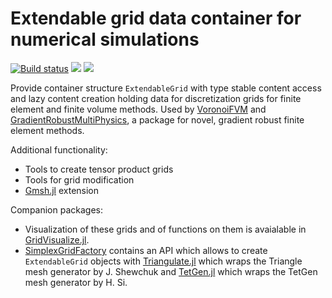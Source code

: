 # Extendable grid data container for numerical simulations

[![Build status](https://github.com/j-fu/ExtendableGrids.jl/workflows/linux-macos-windows/badge.svg)](https://github.com/j-fu/ExtendableGrids.jl/actions)
[![](https://img.shields.io/badge/docs-stable-blue.svg)](https://j-fu.github.io/ExtendableGrids.jl/stable)
[![](https://img.shields.io/badge/docs-dev-blue.svg)](https://j-fu.github.io/ExtendableGrids.jl/dev)


Provide container structure `ExtendableGrid` with type stable content access and lazy content creation holding data for discretization
grids for finite element and finite volume methods. 
Used by [VoronoiFVM](https://github.com/j-fu/VoronoiFVM.jl) and  [GradientRobustMultiPhysics](https://github.com/chmerdon/GradientRobustMultiPhysics.jl),
a package for novel, gradient robust finite element methods.

Additional functionality:
- Tools to create tensor product grids
- Tools for grid modification
- [Gmsh.jl](https://github.com/JuliaFEM/Gmsh.jl) extension

  
Companion packages:
- Visualization of these grids and of functions on them is avaialable in [GridVisualize.jl](https://github.com/j-fu/GridVisualize.jl).
- [SimplexGridFactory](https://github.com/j-fu/SimplexGridFactory.jl) contains an API which allows to
  create `ExtendableGrid` objects with  [Triangulate.jl](https://github.com/JuliaGeometry/Triangulate.jl) which wraps the Triangle mesh generator
  by J. Shewchuk and [TetGen.jl](https://github.com/JuliaGeometry/TetGen.jl) which wraps the  TetGen mesh generator by H. Si.
